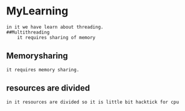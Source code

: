 # MyLearning
    in it we have learn about threading.
    ##Multithreading
        it requires sharing of memory 
## Memorysharing
    it requires memory sharing.
## resources are divided
    in it resources are divided so it is little bit hacktick for cpu
  
